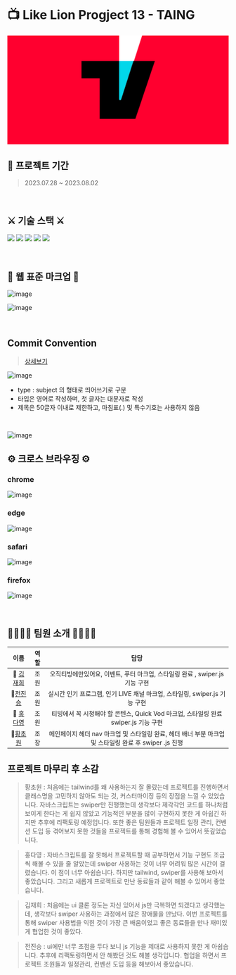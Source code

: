# 📺 Like Lion Progject 13 - TAING 
<p align="center">
<img src = "./client/assets/images/TaingLogo.png">
</p>



## 📅 프로젝트 기간
> 2023.07.28 ~ 2023.08.02

<br>



## ⚔️ 기술 스택 ⚔️

 <img src="https://img.shields.io/badge/html5-E34F26?style=for-the-badge&logo=html5&logoColor=white"> <img src="https://img.shields.io/badge/css-1572B6?style=for-the-badge&logo=css3&logoColor=white"> <img src="https://img.shields.io/badge/javascript-F7DF1E?style=for-the-badge&logo=javascript&logoColor=black"> <img src="https://img.shields.io/badge/Tailwind-38B2AC?style=for-the-badge&logo=tailwind-css&logoColor=white"> <img src="https://img.shields.io/badge/github-181717?style=for-the-badge&logo=github&logoColor=white">

<br>



## 📄 웹 표준 마크업 📄
![image](https://github.com/chowonn/lion-javascript/assets/70478015/d892e54c-5bbf-438a-8ade-45aaa97ff68a)


![image](https://github.com/chowonn/lion-javascript/assets/70478015/fbff61ad-d444-433d-b3e5-41e8ea0447be)


<br>



## Commit Convention
> [ 상세보기 ](https://github.com/lion-icandoit/Icandoit-team13/wiki)


![image](https://github.com/lion-icandoit/Icandoit-team13/assets/111503649/018f2561-15e6-4f4b-8243-59cc3b90dae0)
- type : subject 의 형태로 띄어쓰기로 구분
- 타입은 영어로 작성하며, 첫 글자는 대문자로 작성
- 제목은 50글자 이내로 제한하고, 마침표(.) 및 특수기호는 사용하지 않음

<br>

![image](https://github.com/chowonn/lion-javascript/assets/70478015/25a8d855-4500-4a23-8de9-df090c58eca5)





## ⚙ 크로스 브라우징 ⚙

### chrome
![image](https://github.com/chowonn/lion-javascript/assets/70478015/0a60a3b7-2432-4f9f-a2b8-0e7b0e0eb327)

### edge
![image](https://github.com/chowonn/lion-javascript/assets/70478015/5fafe13a-e43c-4e78-9493-9a6a48db3a69)

### safari
![image](https://github.com/chowonn/lion-javascript/assets/70478015/086f086e-7d99-4bca-8ffd-ea98be34e033)

### firefox
![image](https://github.com/chowonn/lion-javascript/assets/70478015/c75d4401-eee3-4818-8538-835ef31faab4)


<br>

## 👩‍👩‍👧‍👦 팀원 소개 👩‍👩‍👧‍👦
|                          이름                           |  역할  |                           담당                            |
| :-----------------------------------------------------: | :--: | :-------------------------------------------------------: |
|    👩 [김재희](https://github.com/jay0425)  |  조원  |    오직티빙에만있어요, 이벤트, 푸터 마크업, 스타일링 완료 , swiper.js 기능 구현              |
|  👶[전진승](https://github.com/wlstmd1004v)   |  조원  |     실시간 인기 프로그램, 인기 LIVE 채널 마크업, 스타일링, swiper.js 기능 구현                                                   |
| 👧 [홍다영](https://github.com/hongdayeong)   |  조원  |  티빙에서 꼭 시청해야 할 콘텐스, Quick Vod  마크업, 스타일링 완료  swiper.js 기능 구현                   |
  👼[황초원](https://github.com/chowonn")            |  조장  | 메인페이지 헤더 nav 마크업 및 스타일링 완료, 헤더 배너 부분 마크업 및 스타일링 완료 후 swiper .js 진행 


## 프로젝트 마무리 후 소감

>황초원 : 처음에는 tailwind를 왜 사용하는지 잘 몰랐는데 프로젝트를 진행하면서 클래스명을 고민하지 않아도 되는 것, 커스터마이징 등의 장점을 느낄 수 있었습니다. 자바스크립트는 swiper만 진행했는데 생각보다 제각각인 코드를 하나처럼 보이게 한다는 게 쉽지 않았고 기능적인 부분을 많이 구현하지 못한 게 아쉽긴 하지만 추후에 리팩토링 예정입니다. 또한 좋은 팀원들과 프로젝트 일정 관리, 컨벤션 도입 등 겪어보지 못한 것들을 프로젝트를 통해 경험해 볼 수 있어서 뜻깊었습니다.

>홍다영 : 자바스크립트를 잘 못해서 프로젝트할 때 공부하면서 기능 구현도 조금씩 해볼 수 있을 줄 알았는데 swiper 사용하는 것이 너무 어려워 많은 시간이 걸렸습니다. 이 점이 너무 아쉽습니다. 하지만 tailwind, swiper를 사용해 보아서 좋았습니다. 그리고 새롭게 프로젝트로 만난 동료들과 같이 해볼 수 있어서 좋았습니다.

>김재희 : 처음에는 ui 클론 정도는 자신 있어서 js만 극복하면 되겠다고 생각했는데, 생각보다 swiper 사용하는 과정에서 많은 장애물을 만났다. 이번 프로젝트를 통해 swiper 사용법을 익힌 것이 가장 큰 배움이었고 좋은 동료들을 만나 재미있게 협업한 것이 좋았다.

>전진승 : ui에만 너무 초점을 두다 보니 js 기능을 제대로 사용하지 못한 게 아쉽습니다. 추후에 리팩토링하면서 안 해봤던 것도 해볼 생각입니다. 협업을 하면서 프로젝트 조원들과 일정관리, 컨벤션 도입 등을 해보아서 좋았습니다.


























